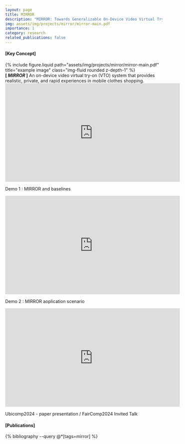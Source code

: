 ```yaml
---
layout: page
title: MIRROR
description: "MIRROR: Towards Generalizable On-Device Video Virtual Try-On for Mobile Shopping.<p style='text-align:right; color:gray'>2022.09 - 2024.06</p>"
img: assets/img/projects/mirror/mirror-main.pdf
importance: 1
category: research
related_publications: false
---
```


#### [Key Concept]
<div class="row justify-content-sm-center">
    <div class="col-sm mt-3 mt-md-0">
        {% include figure.liquid path="assets/img/projects/mirror/mirror-main.pdf" title="example image" class="img-fluid rounded z-depth-1" %}
    </div>
</div>
<div class="caption">
    <b>[ <i>MIRROR</i> ]</b> An on-device video virtual try-on (VTO) system that provides realistic, private, and rapid experiences in mobile clothes shopping.
</div>

<div class="caption">
    <iframe width="560" height="315" src="https://www.youtube.com/embed/wGtxRnmfNIw?si=MBvaqv_aOJqqaXhq" title="YouTube video player" frameborder="0" allow="accelerometer; autoplay; clipboard-write; encrypted-media; gyroscope; picture-in-picture; web-share" referrerpolicy="strict-origin-when-cross-origin" allowfullscreen></iframe>
    <p>Demo 1 : MIRROR and baselines</p>
</div>

<div class="caption">
    <iframe width="560" height="315" src="https://www.youtube.com/embed/YTExc8W5BzM?si=wOLgwo5I4Uacl3l5" title="YouTube video player" frameborder="0" allow="accelerometer; autoplay; clipboard-write; encrypted-media; gyroscope; picture-in-picture; web-share" referrerpolicy="strict-origin-when-cross-origin" allowfullscreen></iframe>
    <p>Demo 2 : MIRROR aoplication scenario</p>
</div>

<div class="caption">
    <iframe width="560" height="315" src="https://www.youtube.com/embed/pi355L8BYkk?si=oJWozbvgINlfxJHR" title="YouTube video player" frameborder="0" allow="accelerometer; autoplay; clipboard-write; encrypted-media; gyroscope; picture-in-picture; web-share" referrerpolicy="strict-origin-when-cross-origin" allowfullscreen></iframe>
    <p>Ubicomp2024 - paper presentation / FairComp2024 Invited Talk</p>
</div>

#### [Publications]
<div class="publications">
   {% bibliography --query @*[tags=mirror] %}
</div>